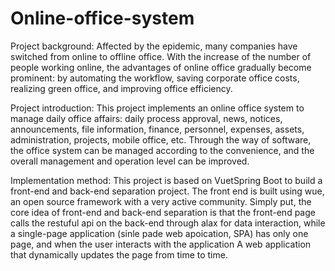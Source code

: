 # Online-office-system

Project background: Affected by the epidemic, many companies have switched from online to offline office. With the increase of the number of people working online, the advantages of online office gradually become prominent: by automating the workflow, saving corporate office costs, realizing green office, and improving office efficiency.

Project introduction: This project implements an online office system to manage daily office affairs: daily process approval, news, notices, announcements, file information, finance, personnel, expenses, assets, administration, projects, mobile office, etc. Through the way of software, the office system can be managed according to the convenience, and the overall management and operation level can be improved.

Implementation method: This project is based on VuetSpring Boot to build a front-end and back-end separation project. The front end is built using wue, an open source framework with a very active community. Simply put, the core idea of front-end and back-end separation is that the front-end page calls the restuful api on the back-end through alax for data interaction, while a single-page application (sinle pade web apoication, SPA) has only one page, and when the user interacts with the application A web application that dynamically updates the page from time to time.
